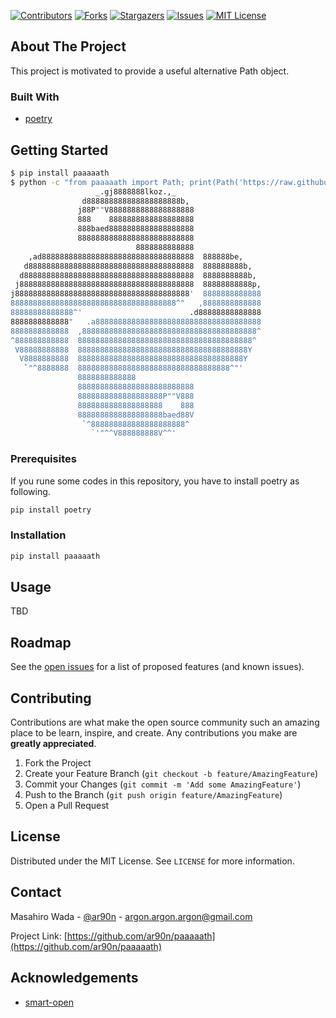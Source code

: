 [![Contributors][contributors-shield]][contributors-url]
[![Forks][forks-shield]][forks-url]
[![Stargazers][stars-shield]][stars-url]
[![Issues][issues-shield]][issues-url]
[![MIT License][license-shield]][license-url]

## About The Project

This project is motivated to provide a useful alternative Path object.

### Built With

- [poetry](https://python-poetry.org/)

## Getting Started

```sh
$ pip install paaaaath
$ python -c "from paaaaath import Path; print(Path('https://raw.githubusercontent.com/ar90n/paaaaath/main/assets/python_logo.txt').read_text())"
                   _.gj8888888lkoz.,_                   
                d888888888888888888888b,                
               j88P""V8888888888888888888               
               888    8888888888888888888               
               888baed8888888888888888888               
               88888888888888888888888888               
                            8888888888888               
    ,ad8888888888888888888888888888888888  888888be,    
   d8888888888888888888888888888888888888  888888888b,  
  d88888888888888888888888888888888888888  8888888888b, 
 j888888888888888888888888888888888888888  88888888888p,
j888888888888888888888888888888888888888'  8888888888888
8888888888888888888888888888888888888^"   ,8888888888888
88888888888888^'                        .d88888888888888
8888888888888"   .a8888888888888888888888888888888888888
8888888888888  ,888888888888888888888888888888888888888^
^888888888888  888888888888888888888888888888888888888^ 
 V88888888888  88888888888888888888888888888888888888Y  
  V8888888888  8888888888888888888888888888888888888Y   
   `"^8888888  8888888888888888888888888888888888^"'    
               8888888888888                            
               88888888888888888888888888               
               8888888888888888888P""V888               
               8888888888888888888    888               
               8888888888888888888baed88V               
                `^888888888888888888888^                
                  `'"^^V888888888V^^'                   
```

### Prerequisites

If you rune some codes in this repository, you have to install poetry as following.

```sh
pip install poetry
```

### Installation

```sh
pip install paaaaath
```

## Usage

TBD

## Roadmap

See the [open issues](https://github.com/ar90n/paaaaath/issues) for a list of proposed features (and known issues).

## Contributing

Contributions are what make the open source community such an amazing place to be learn, inspire, and create. Any contributions you make are **greatly appreciated**.

1. Fork the Project
2. Create your Feature Branch (`git checkout -b feature/AmazingFeature`)
3. Commit your Changes (`git commit -m 'Add some AmazingFeature'`)
4. Push to the Branch (`git push origin feature/AmazingFeature`)
5. Open a Pull Request

## License

Distributed under the MIT License. See `LICENSE` for more information.

## Contact

Masahiro Wada - [@ar90n](https://twitter.com/ar90n) - argon.argon.argon@gmail.com

Project Link: [https://github.com/ar90n/paaaaath](https://github.com/ar90n/paaaaath)

## Acknowledgements

- [smart-open](https://pypi.org/project/smart-open/)

<!-- MARKDOWN LINKS & IMAGES -->
<!-- https://www.markdownguide.org/basic-syntax/#reference-style-links -->

[contributors-shield]: https://img.shields.io/github/contributors/ar90n/paaaaath.svg?style=for-the-badge
[contributors-url]: https://github.com/ar90n/paaaaath/graphs/contributors
[forks-shield]: https://img.shields.io/github/forks/ar90n/paaaaath.svg?style=for-the-badge
[forks-url]: https://github.com/ar90n/paaaaath/network/members
[stars-shield]: https://img.shields.io/github/stars/ar90n/paaaaath.svg?style=for-the-badge
[stars-url]: https://github.com/ar90n/paaaaath/stargazers
[issues-shield]: https://img.shields.io/github/issues/ar90n/paaaaath.svg?style=for-the-badge
[issues-url]: https://github.com/ar90n/paaaaath/issues
[license-shield]: https://img.shields.io/github/license/ar90n/paaaaath.svg?style=for-the-badge
[license-url]: https://github.com/ar90n/paaaaath/blob/master/LICENSE.txt
